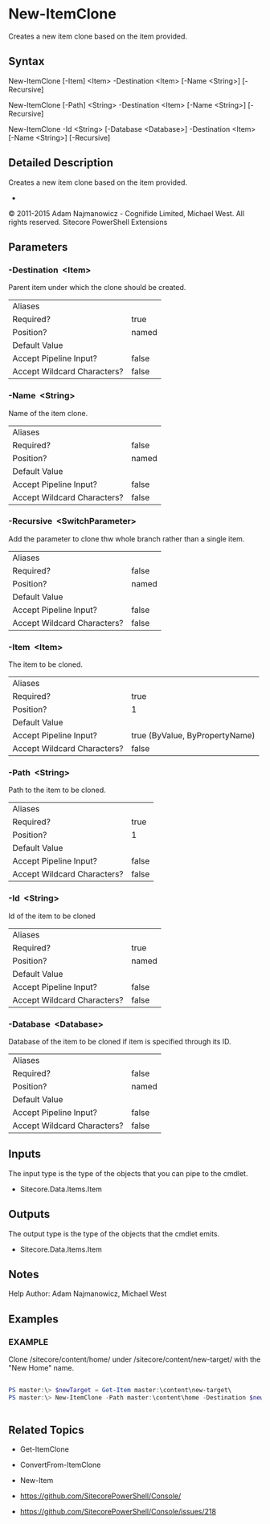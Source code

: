 # New-ItemClone 
 
Creates a new item clone based on the item provided. 
 
## Syntax 
 
New-ItemClone [-Item] &lt;Item&gt; -Destination &lt;Item&gt; [-Name &lt;String&gt;] [-Recursive] 
 
New-ItemClone [-Path] &lt;String&gt; -Destination &lt;Item&gt; [-Name &lt;String&gt;] [-Recursive] 
 
New-ItemClone -Id &lt;String&gt; [-Database &lt;Database&gt;] -Destination &lt;Item&gt; [-Name &lt;String&gt;] [-Recursive] 
 
 
## Detailed Description 
 
Creates a new item clone based on the item provided. 
 
- 
 
© 2011-2015 Adam Najmanowicz - Cognifide Limited, Michael West. All rights reserved. Sitecore PowerShell Extensions 
 
## Parameters 
 
### -Destination&nbsp; &lt;Item&gt; 
 
Parent item under which the clone should be created.
 

| | |
| - | - |
| Aliases |  |
| Required? | true |
| Position? | named |
| Default Value |  |
| Accept Pipeline Input? | false |
| Accept Wildcard Characters? | false | 
 
### -Name&nbsp; &lt;String&gt; 
 
Name of the item clone.
 

| | |
| - | - |
| Aliases |  |
| Required? | false |
| Position? | named |
| Default Value |  |
| Accept Pipeline Input? | false |
| Accept Wildcard Characters? | false | 
 
### -Recursive&nbsp; &lt;SwitchParameter&gt; 
 
Add the parameter to clone thw whole branch rather than a single item.
 

| | |
| - | - |
| Aliases |  |
| Required? | false |
| Position? | named |
| Default Value |  |
| Accept Pipeline Input? | false |
| Accept Wildcard Characters? | false | 
 
### -Item&nbsp; &lt;Item&gt; 
 
The item to be cloned.
 

| | |
| - | - |
| Aliases |  |
| Required? | true |
| Position? | 1 |
| Default Value |  |
| Accept Pipeline Input? | true (ByValue, ByPropertyName) |
| Accept Wildcard Characters? | false | 
 
### -Path&nbsp; &lt;String&gt; 
 
Path to the item to be cloned.
 

| | |
| - | - |
| Aliases |  |
| Required? | true |
| Position? | 1 |
| Default Value |  |
| Accept Pipeline Input? | false |
| Accept Wildcard Characters? | false | 
 
### -Id&nbsp; &lt;String&gt; 
 
Id of the item to be cloned
 

| | |
| - | - |
| Aliases |  |
| Required? | true |
| Position? | named |
| Default Value |  |
| Accept Pipeline Input? | false |
| Accept Wildcard Characters? | false | 
 
### -Database&nbsp; &lt;Database&gt; 
 
Database of the item to be cloned if item is specified through its ID.
 

| | |
| - | - |
| Aliases |  |
| Required? | false |
| Position? | named |
| Default Value |  |
| Accept Pipeline Input? | false |
| Accept Wildcard Characters? | false | 
 
## Inputs 
 
The input type is the type of the objects that you can pipe to the cmdlet. 
 
* Sitecore.Data.Items.Item 
 
## Outputs 
 
The output type is the type of the objects that the cmdlet emits. 
 
* Sitecore.Data.Items.Item 
 
## Notes 
 
Help Author: Adam Najmanowicz, Michael West 
 
## Examples 
 
### EXAMPLE 
 
Clone /sitecore/content/home/ under /sitecore/content/new-target/ with the "New Home" name. 
 
```powershell   
 
PS master:\> $newTarget = Get-Item master:\content\new-target\
PS master:\> New-ItemClone -Path master:\content\home -Destination $newTarget -Name "New Home" 
 
``` 
 
## Related Topics 
 
* Get-ItemClone 
 
* ConvertFrom-ItemClone 
 
* New-Item 
 
* <a href='https://github.com/SitecorePowerShell/Console/' target='_blank'>https://github.com/SitecorePowerShell/Console/</a><br/> 
 
* <a href='https://github.com/SitecorePowerShell/Console/issues/218' target='_blank'>https://github.com/SitecorePowerShell/Console/issues/218</a><br/>

